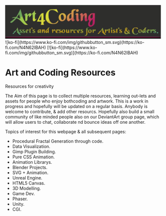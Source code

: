 <img src="/Imgs/Jpgs/Art4Coding.jpg" style="margin:auto;">
![ko-fi](https://www.ko-fi.com/img/githubbutton_sm.svg)(https://ko-fi.com/N4N62IBAH)
[![ko-fi](https://www.ko-fi.com/img/githubbutton_sm.svg)](https://ko-fi.com/N4N62IBAH)

# Art and Coding Resources
 Resources for creativity

 The Aim of this page is to collect multiple resources, learning out-lets and assets for
people who enjoy bothcoding and artwork. This is a work in progress and hopefully will be updated
on a regular basis. Anybody is welcome to contribute, & add other resourcs.
Hopefully also build a small community of like minded people also on our DeviantArt group page,
which will allow users to chat, collaborate nd bounce ideas off one another.


Topics of interest for this webpage & all subsequent pages:
  * Procedural Fractal Generation through code.
  * Data Visualization. 
  * Gimp Plugin Building.
  * Pure CSS Animation.
  * Animation Librarys.  
  * Blender Projects.  
  * SVG + Animation.
  * Unreal Engine.  
  * HTML5 Canvas.  
  * 3D Modelling.
  * Game Dev.  
  * Phaser.
  * Unity.  
  * CGI.








  

